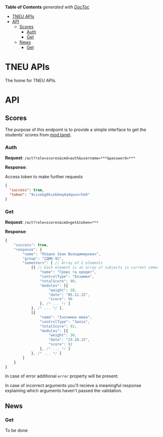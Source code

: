 <!-- START doctoc generated TOC please keep comment here to allow auto update -->
<!-- DON'T EDIT THIS SECTION, INSTEAD RE-RUN doctoc TO UPDATE -->
**Table of Contents**  *generated with [DocToc](https://github.com/thlorenz/doctoc)*

- [TNEU APIs](#tneu-apis)
- [API](#api)
  - [Scores](#scores)
    - [Auth](#auth)
    - [Get](#get)
  - [News](#news)
    - [Get](#get-1)

<!-- END doctoc generated TOC please keep comment here to allow auto update -->

# TNEU APIs
The home for TNEU APIs.

# API
## Scores

The purpose of this endpoint is to provide a simple interface to get the students' scores from [mod.tanet](http://mod.tanet.edu.te.ua).

### Auth

__Request__: `/act?role=scores&cmd=auth&username=***&password=***`

__Response__:

Access token to make further requests
```json
{
  "success": true,
  "token": "9civebg8kcebkmq4q4qounrhd4"
}
```

### Get

__Request__: `/act?role=scores&cmd=get&token=***`

__Response__:

```javascript
{
    "success": true,
    "response": {
        "name": "Плішко Іван Володимирович",
        "group": "СДМК-91",
        "semesters": [ // Array of 2 elements
            [{ // Each element is an array of subjects in current semester
                "name": "Гроші та кредит",
                "controlType": "Екзамен",
                "totalScore": 90,
                "modules": [{
                    "weight": 20,
                    "date": "05.11.15",
                    "score": 90
                }, /* ... */ ]
            }, /* ... */ ],
            [{
                "name": "Іноземна мова",
                "controlType": "Залік",
                "totalScore": 92,
                "modules": [{
                    "weight": 30,
                    "date": "23.10.15",
                    "score": 92
                }, /* ... */ ]
            }, /* ... */ ]
        ]
    }
}
```

In case of error additional `error` property will be present.

In case of incorrect arguments you'll recieve a meaningful response explaining which arguments haven't passed the validation.

## News
### Get

To be done
